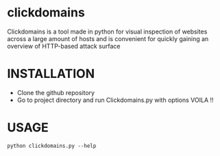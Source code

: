 # clickdomains
Clickdomains is a tool made in python  for visual inspection of websites across a large amount of hosts and is convenient for quickly gaining an overview of HTTP-based attack surface

# INSTALLATION
* Clone the github repository
* Go to project directory and run Clickdomains.py with options VOILA !!

# USAGE
```
python clickdomains.py --help
```
